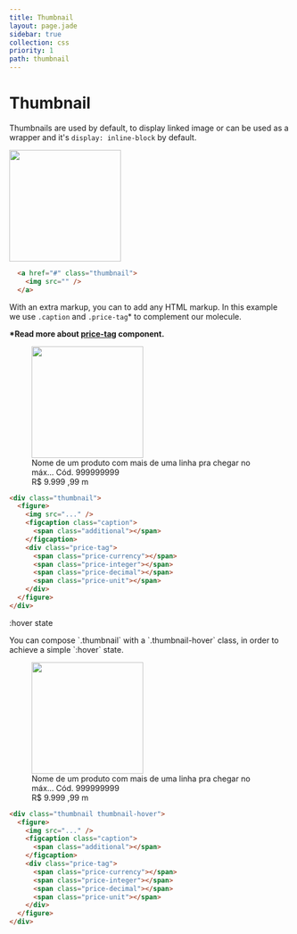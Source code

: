 ```yaml
---
title: Thumbnail
layout: page.jade
sidebar: true
collection: css
priority: 1
path: thumbnail
---
```


# Thumbnail

Thumbnails are used by default, to display linked image or can be used as a
wrapper and it's `display: inline-block` by default.

<div class="example example-code">
  <a href="#" class="thumbnail">
    <img src="http://unsplash.it/201/201" width="200" height="200" />
  </a>
</div>

```html
  <a href="#" class="thumbnail">
    <img src="" />
  </a>
```

With an extra markup, you can to add any HTML markup. In this example we use
`.caption` and `.price-tag`* to complement our molecule.

<strong>*Read more about [price-tag](/pricetag.html) component.</strong>

<div class="example example-code">
  <figure class="thumbnail">
    <img
      src="http://unsplash.it/201/201"
      width="200"
      height="200"
      class="figure" />
    <figcaption class="caption">
      Nome de um produto com mais de uma linha pra chegar no máx...
      <span class="additional">Cód. 999999999</span>
    </figcaption>
    <div class="price-tag">
      <span class="price-currency">R$</span>
      <span class="price-integer">9.999</span>
      <span class="price-decimal">,99</span>
      <span class="price-unit">m</span>
    </div>
  </figure>
</div>

```html
<div class="thumbnail">
  <figure>
    <img src="..." />
    <figcaption class="caption">
      <span class="additional"></span>
    </figcaption>
    <div class="price-tag">
      <span class="price-currency"></span>
      <span class="price-integer"></span>
      <span class="price-decimal"></span>
      <span class="price-unit"></span>
    </div>
  </figure>
</div>
```

<div class="callout">
  <div class="callout-title">:hover state</div>
  <p>You can compose `.thumbnail` with a `.thumbnail-hover` class, in order to
  achieve a simple `:hover` state.</p>
</div>

<div class="example example-code">
  <figure class="thumbnail thumbnail-hover">
    <img
      src="http://unsplash.it/201/201"
      width="200"
      height="200"
      class="figure" />
    <figcaption class="caption">
      Nome de um produto com mais de uma linha pra chegar no máx...
      <span class="additional">Cód. 999999999</span>
    </figcaption>
    <div class="price-tag">
      <span class="price-currency">R$</span>
      <span class="price-integer">9.999</span>
      <span class="price-decimal">,99</span>
      <span class="price-unit">m</span>
    </div>
  </figure>
</div>

```html
<div class="thumbnail thumbnail-hover">
  <figure>
    <img src="..." />
    <figcaption class="caption">
      <span class="additional"></span>
    </figcaption>
    <div class="price-tag">
      <span class="price-currency"></span>
      <span class="price-integer"></span>
      <span class="price-decimal"></span>
      <span class="price-unit"></span>
    </div>
  </figure>
</div>
```
